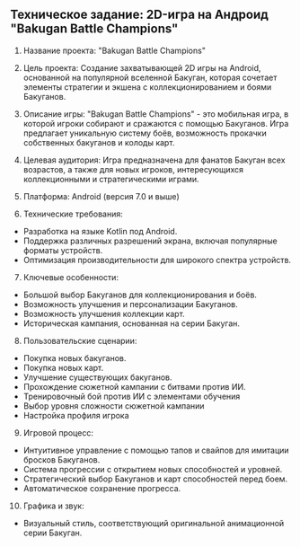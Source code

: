 ## Техническое задание: 2D-игра на Андроид "Bakugan Battle Champions"

1. Название проекта: "Bakugan Battle Champions"

2. Цель проекта:
   Создание захватывающей 2D игры на Android, основанной на популярной вселенной Бакуган, которая сочетает элементы стратегии и экшена с коллекционированием и боями Бакуганов.

3. Описание игры:
   "Bakugan Battle Champions" - это мобильная игра, в которой игроки собирают и сражаются с помощью Бакуганов. 
Игра предлагает уникальную систему боёв, возможность прокачки собственных бакуганов и колоды карт.

4. Целевая аудитория:
   Игра предназначена для фанатов Бакуган всех возрастов, а также для новых игроков, интересующихся коллекционными и стратегическими играми.

5. Платформа:
   Android (версия 7.0 и выше)

6. Технические требования:
- Разработка на языке Kotlin под Android.
- Поддержка различных разрешений экрана, включая популярные форматы устройств.
- Оптимизация производительности для широкого спектра устройств.

7. Ключевые особенности:
- Большой выбор Бакуганов для коллекционирования и боёв.
- Возможность улучшения и персонализации Бакуганов.
- Возможность улучшения коллекции карт.
- Историческая кампания, основанная на серии Бакуган.

8. Пользовательские сценарии:
- Покупка новых бакуганов.
- Покупка новых карт.
- Улучшение существующих бакуганов.
- Прохождение сюжетной кампании с битвами против ИИ.
- Тренировочный бой против ИИ с элементами обучения
- Выбор уровня сложности сюжетной кампании
- Настройка профиля игрока

9. Игровой процесс:
- Интуитивное управление с помощью тапов и свайпов для имитации бросков Бакуганов.
- Система прогрессии с открытием новых способностей и уровней.
- Стратегический выбор Бакуганов и карт способностей перед боем.
- Автоматическое сохранение прогресса.

10. Графика и звук:
- Визуальный стиль, соответствующий оригинальной анимационной серии Бакуган.